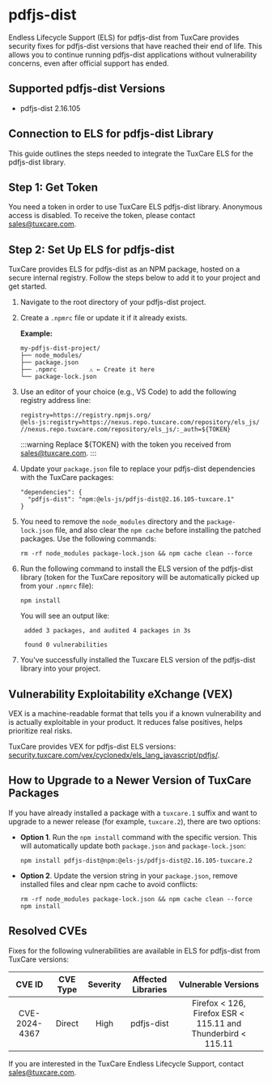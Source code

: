 # pdfjs-dist

Endless Lifecycle Support (ELS) for pdfjs-dist from TuxCare provides security fixes for pdfjs-dist versions that have reached their end of life. This allows you to continue running pdfjs-dist applications without vulnerability concerns, even after official support has ended.

## Supported pdfjs-dist Versions

* pdfjs-dist 2.16.105

## Connection to ELS for pdfjs-dist Library

This guide outlines the steps needed to integrate the TuxCare ELS for the pdfjs-dist library.

## Step 1: Get Token

You need a token in order to use TuxCare ELS pdfjs-dist library. Anonymous access is disabled. To receive the token, please contact [sales@tuxcare.com](mailto:sales@tuxcare.com).

## Step 2: Set Up ELS for pdfjs-dist

TuxCare provides ELS for pdfjs-dist as an NPM package, hosted on a secure internal registry. Follow the steps below to add it to your project and get started.

1. Navigate to the root directory of your pdfjs-dist project.
2. Create a `.npmrc` file or update it if it already exists.

   **Example:**

   ```text
   my-pdfjs-dist-project/
   ├── node_modules/
   ├── package.json
   ├── .npmrc         ⚠️ ← Create it here
   └── package-lock.json
   ```

3. Use an editor of your choice (e.g., VS Code) to add the following registry address line:

   <CodeWithCopy>

   ```text
   registry=https://registry.npmjs.org/
   @els-js:registry=https://nexus.repo.tuxcare.com/repository/els_js/
   //nexus.repo.tuxcare.com/repository/els_js/:_auth=${TOKEN}
   ```

   </CodeWithCopy>

   :::warning
   Replace ${TOKEN} with the token you received from [sales@tuxcare.com](mailto:sales@tuxcare.com).
   :::

4. Update your `package.json` file to replace your pdfjs-dist dependencies with the TuxCare packages:

   <CodeWithCopy>

   ```text
   "dependencies": {
     "pdfjs-dist": "npm:@els-js/pdfjs-dist@2.16.105-tuxcare.1"
   }
   ```

   </CodeWithCopy>

5. You need to remove the `node_modules` directory and the `package-lock.json` file, and also clear the `npm cache` before installing the patched packages. Use the following commands:

   <CodeWithCopy>

   ```text
   rm -rf node_modules package-lock.json && npm cache clean --force
   ```

   </CodeWithCopy>

6. Run the following command to install the ELS version of the pdfjs-dist library (token for the TuxCare repository will be automatically picked up from your `.npmrc` file):

   <CodeWithCopy>

   ```text
   npm install
   ```

   </CodeWithCopy>

   You will see an output like:

   ```text
    added 3 packages, and audited 4 packages in 3s

    found 0 vulnerabilities
   ```

7. You've successfully installed the Tuxcare ELS version of the pdfjs-dist library into your project.

## Vulnerability Exploitability eXchange (VEX)

VEX is a machine-readable format that tells you if a known vulnerability and is actually exploitable in your product. It reduces false positives, helps prioritize real risks.

TuxCare provides VEX for pdfjs-dist ELS versions: [security.tuxcare.com/vex/cyclonedx/els_lang_javascript/pdfjs/](https://security.tuxcare.com/vex/cyclonedx/els_lang_javascript/pdfjs/).

## How to Upgrade to a Newer Version of TuxCare Packages

If you have already installed a package with a `tuxcare.1` suffix and want to upgrade to a newer release (for example, `tuxcare.2`), there are two options:

* **Option 1**. Run the `npm install` command with the specific version. This will automatically update both `package.json` and `package-lock.json`:

  <CodeWithCopy>

  ```text
  npm install pdfjs-dist@npm:@els-js/pdfjs-dist@2.16.105-tuxcare.2
  ```

  </CodeWithCopy>

* **Option 2**. Update the version string in your `package.json`, remove installed files and clear npm cache to avoid conflicts:

  <CodeWithCopy>

  ```text
  rm -rf node_modules package-lock.json && npm cache clean --force
  npm install
  ```

  </CodeWithCopy>

## Resolved CVEs

Fixes for the following vulnerabilities are available in ELS for pdfjs-dist from TuxCare versions:

|     CVE ID     | CVE Type | Severity | Affected Libraries |            Vulnerable Versions            |
|:--------------:| :------: |:--------:|:------------------:|:-----------------------------------------:|
| CVE-2024-4367 | Direct   |   High   |      pdfjs-dist      |          Firefox < 126, Firefox ESR < 115.11 and Thunderbird < 115.11          |

If you are interested in the TuxCare Endless Lifecycle Support, contact [sales@tuxcare.com](mailto:sales@tuxcare.com).
